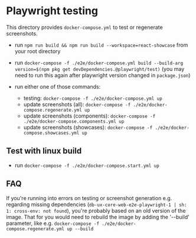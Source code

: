 # Playwright testing

This directory provides `docker-compose.yml` to test or regenerate screenshots.

- run `npm run build && npm run build --workspace=react-showcase` from your root directory

- run `docker-compose -f ./e2e/docker-compose.yml build --build-arg version=$(npm pkg get devDependencies.@playwright/test)` (you may need to run this again after playwright version changed in `package.json`)

- run either one of those commands:
    - testing: `docker-compose -f ./e2e/docker-compose.yml up`
    - update screenshots (all): `docker-compose -f ./e2e/docker-compose.regenerate.yml up`
    - update screenshots (components): `docker-compose -f ./e2e/docker-compose.components.yml up`
    - update screenshots (showcases): `docker-compose -f ./e2e/docker-compose.showcases.yml up`

## Test with linux build

- run `docker-compose -f ./e2e/docker-compose.start.yml up`

## FAQ

If you're running into errors on testing or screenshot generation e.g. regarding missing dependencies (`db-ux-core-web-e2e-playwright-1 | sh: 1: cross-env: not found`), you're probably based on an old version of the image. That for you would need to rebuild the image by adding the '--build' parameter, like e.g. `docker-compose -f ./e2e/docker-compose.regenerate.yml up --build`
